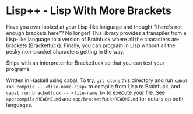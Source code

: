 # Lisp++ - Lisp With More Brackets

Have you ever looked at your Lisp-like language and thought "there's not enough brackets here"? No longer! This library provides a transpiler from a Lisp-like language to a version of Brainfuck where all the characters are brackets (Bracketfuck). Finally, you can program in Lisp without all the pesky non-bracket characters getting in the way.

Ships with an interpreter for Bracketfuck so that you can test your programs.

Written in Haskell using cabal. To try, `git clone` this directory and run `cabal run compile -- <file-name.lisp>` to compile from Lisp to Brainfuck, and `cabal run bracketfuck -- <file-name.b>` to execute your file. See `app/compile/README.md` and `app/bracketfuck/README.md` for details on both languages.